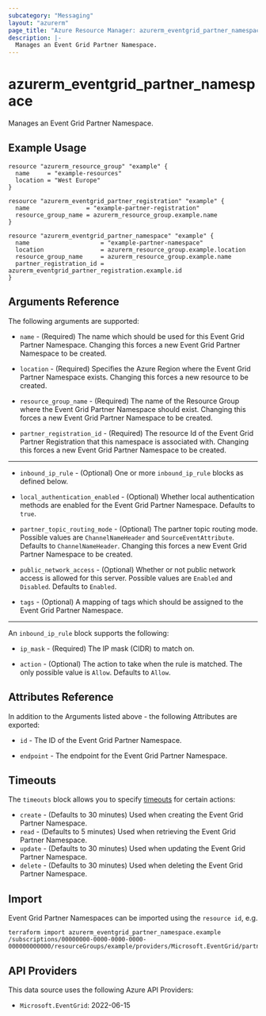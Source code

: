 ```yaml
---
subcategory: "Messaging"
layout: "azurerm"
page_title: "Azure Resource Manager: azurerm_eventgrid_partner_namespace"
description: |-
  Manages an Event Grid Partner Namespace.
---
```


# azurerm_eventgrid_partner_namespace

Manages an Event Grid Partner Namespace.

## Example Usage

```hcl
resource "azurerm_resource_group" "example" {
  name     = "example-resources"
  location = "West Europe"
}

resource "azurerm_eventgrid_partner_registration" "example" {
  name                = "example-partner-registration"
  resource_group_name = azurerm_resource_group.example.name
}

resource "azurerm_eventgrid_partner_namespace" "example" {
  name                    = "example-partner-namespace"
  location                = azurerm_resource_group.example.location
  resource_group_name     = azurerm_resource_group.example.name
  partner_registration_id = azurerm_eventgrid_partner_registration.example.id
}
```

## Arguments Reference

The following arguments are supported:

* `name` - (Required) The name which should be used for this Event Grid Partner Namespace. Changing this forces a new Event Grid Partner Namespace to be created.

* `location` - (Required) Specifies the Azure Region where the Event Grid Partner Namespace exists. Changing this forces a new resource to be created.

* `resource_group_name` - (Required) The name of the Resource Group where the Event Grid Partner Namespace should exist. Changing this forces a new Event Grid Partner Namespace to be created.

* `partner_registration_id` - (Required) The resource Id of the Event Grid Partner Registration that this namespace is associated with. Changing this forces a new Event Grid Partner Namespace to be created.

---

* `inbound_ip_rule` - (Optional) One or more `inbound_ip_rule` blocks as defined below.

* `local_authentication_enabled` - (Optional) Whether local authentication methods are enabled for the Event Grid Partner Namespace. Defaults to `true`.

* `partner_topic_routing_mode` - (Optional) The partner topic routing mode. Possible values are `ChannelNameHeader` and `SourceEventAttribute`. Defaults to `ChannelNameHeader`. Changing this forces a new Event Grid Partner Namespace to be created.

* `public_network_access` - (Optional) Whether or not public network access is allowed for this server. Possible values are `Enabled` and `Disabled`. Defaults to `Enabled`.

* `tags` - (Optional) A mapping of tags which should be assigned to the Event Grid Partner Namespace.

---

An `inbound_ip_rule` block supports the following:

* `ip_mask` - (Required) The IP mask (CIDR) to match on.

* `action` - (Optional) The action to take when the rule is matched. The only possible value is `Allow`. Defaults to `Allow`.

## Attributes Reference

In addition to the Arguments listed above - the following Attributes are exported:

* `id` - The ID of the Event Grid Partner Namespace.

* `endpoint` - The endpoint for the Event Grid Partner Namespace.

## Timeouts

The `timeouts` block allows you to specify [timeouts](https://www.terraform.io/language/resources/syntax#operation-timeouts) for certain actions:

* `create` - (Defaults to 30 minutes) Used when creating the Event Grid Partner Namespace.
* `read` - (Defaults to 5 minutes) Used when retrieving the Event Grid Partner Namespace.
* `update` - (Defaults to 30 minutes) Used when updating the Event Grid Partner Namespace.
* `delete` - (Defaults to 30 minutes) Used when deleting the Event Grid Partner Namespace.

## Import

Event Grid Partner Namespaces can be imported using the `resource id`, e.g.

```shell
terraform import azurerm_eventgrid_partner_namespace.example /subscriptions/00000000-0000-0000-0000-000000000000/resourceGroups/example/providers/Microsoft.EventGrid/partnerNamespaces/example
```

## API Providers
<!-- This section is generated, changes will be overwritten -->
This data source uses the following Azure API Providers:

* `Microsoft.EventGrid`: 2022-06-15
